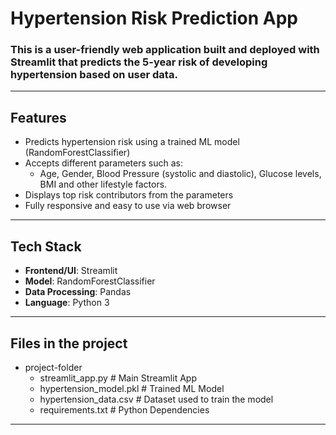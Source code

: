 # Hypertension Risk Prediction App
### This is a user-friendly web application built and deployed with **Streamlit** that predicts the **5-year risk of developing hypertension** based on user data.
---
## Features
- Predicts hypertension risk using a trained ML model (RandomForestClassifier)
- Accepts different parameters such as:
  - Age, Gender, Blood Pressure (systolic and diastolic), Glucose levels, BMI and other lifestyle factors.
- Displays top risk contributors from the parameters
- Fully responsive and easy to use via web browser
---
## Tech Stack
- **Frontend/UI**: Streamlit
- **Model**: RandomForestClassifier
- **Data Processing**: Pandas
- **Language**: Python 3
---
## Files in the project
- project-folder
    - streamlit_app.py          # Main Streamlit App
    - hypertension_model.pkl    # Trained ML Model
    - hypertension_data.csv     # Dataset used to train the model
    - requirements.txt          # Python Dependencies
---
